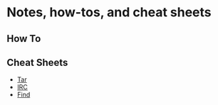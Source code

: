# Notes, how-tos, and cheat sheets

## How To

## Cheat Sheets

* [Tar](cheat/tar)
* [IRC](cheat/irc)
* [Find](cheat/find)